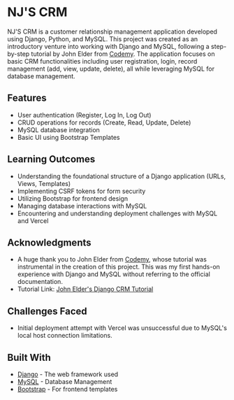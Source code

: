 # NJ'S CRM

NJ'S CRM is a customer relationship management application developed using Django, Python, and MySQL. This project was created as an introductory venture into working with Django and MySQL, following a step-by-step tutorial by John Elder from [Codemy](https://codemy.com/). The application focuses on basic CRM functionalities including user registration, login, record management (add, view, update, delete), all while leveraging MySQL for database management.

## Features
- User authentication (Register, Log In, Log Out)
- CRUD operations for records (Create, Read, Update, Delete)
- MySQL database integration
- Basic UI using Bootstrap Templates

## Learning Outcomes
- Understanding the foundational structure of a Django application (URLs, Views, Templates)
- Implementing CSRF tokens for form security
- Utilizing Bootstrap for frontend design
- Managing database interactions with MySQL
- Encountering and understanding deployment challenges with MySQL and Vercel

## Acknowledgments
- A huge thank you to John Elder from [Codemy](https://codemy.com/), whose tutorial was instrumental in the creation of this project. This was my first hands-on experience with Django and MySQL without referring to the official documentation.
- Tutorial Link: [John Elder's Django CRM Tutorial](https://youtu.be/t10QcFx7d5k?si=Hwd1QVon6u7ftTc9)

## Challenges Faced
- Initial deployment attempt with Vercel was unsuccessful due to MySQL's local host connection limitations.

## Built With
- [Django](https://www.djangoproject.com/) - The web framework used
- [MySQL](https://www.mysql.com/) - Database Management
- [Bootstrap](https://getbootstrap.com/) - For frontend templates
